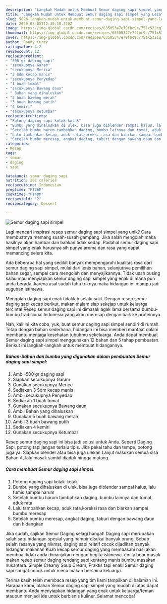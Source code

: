 ```yaml
---
description: "Langkah Mudah untuk Membuat Semur daging sapi simpel yang Lezat Sekali"
title: "Langkah Mudah untuk Membuat Semur daging sapi simpel yang Lezat Sekali"
slug: 5826-langkah-mudah-untuk-membuat-semur-daging-sapi-simpel-yang-lezat-sekali
date: 2020-08-05T12:30:18.220Z
image: https://img-global.cpcdn.com/recipes/63505347e79fbc9c/751x532cq70/semur-daging-sapi-simpel-foto-resep-utama.jpg
thumbnail: https://img-global.cpcdn.com/recipes/63505347e79fbc9c/751x532cq70/semur-daging-sapi-simpel-foto-resep-utama.jpg
cover: https://img-global.cpcdn.com/recipes/63505347e79fbc9c/751x532cq70/semur-daging-sapi-simpel-foto-resep-utama.jpg
author: Randy Curry
ratingvalue: 4.2
reviewcount: 12
recipeingredient:
- "500 gr daging sapi"
- "secukupnya Garam"
- "secukupnya Merica"
- "3 Sdm kecap manis"
- "secukupnya Penyedap"
- "1 buah tomat"
- "secukupnya Bawang daun"
- " Bahan yang dihaluskan"
- "5 buah bawang merah"
- "3 buah bawang putih"
- "4 kemiri"
- "secukupnya Ketumbar"
recipeinstructions:
- "Potong daging sapi kotak-kotak"
- "Bumbu yang dihaluskan di ulek, bisa juga diblender sampai halus, lalu tumis sampai harum"
- "Setelah bumbu harum tambahkan daging, bumbu lainnya dan tomat, aduk rata"
- "Lalu tambahkan kecap, aduk rata,koreksi rasa dan biarkan sampai bumbu meresap"
- "Setelah bumbu meresap, angkat daging, taburi dengan bawang daun dan hidangkan"
categories:
- Resep
tags:
- semur
- daging
- sapi

katakunci: semur daging sapi 
nutrition: 202 calories
recipecuisine: Indonesian
preptime: "PT26M"
cooktime: "PT40M"
recipeyield: "2"
recipecategory: Dessert

---
```



![Semur daging sapi simpel](https://img-global.cpcdn.com/recipes/63505347e79fbc9c/751x532cq70/semur-daging-sapi-simpel-foto-resep-utama.jpg)

Lagi mencari inspirasi resep semur daging sapi simpel yang unik? Cara membuatnya memang susah-susah gampang. Jika salah mengolah maka hasilnya akan hambar dan bahkan tidak sedap. Padahal semur daging sapi simpel yang enak harusnya sih punya aroma dan rasa yang dapat memancing selera kita.

Ada beberapa hal yang sedikit banyak mempengaruhi kualitas rasa dari semur daging sapi simpel, mulai dari jenis bahan, selanjutnya pemilihan bahan segar, sampai cara mengolah dan menyajikannya. Tidak usah pusing kalau mau menyiapkan semur daging sapi simpel yang enak di mana pun anda berada, karena asal sudah tahu triknya maka hidangan ini mampu jadi suguhan istimewa.

Mengolah daging sapi enak tidaklah selalu sulit. Dengan resep semur daging sapi kecap berikut, makan malam siap sekejap untuk keluarga tercinta! Resep semur daging sapi ini dimasak agak lama bersama bumbu-bumbu tradisional Indonesia yang akan meresap dengan baik ke proteinnya.


Nah, kali ini kita coba, yuk, buat semur daging sapi simpel sendiri di rumah. Tetap dengan bahan sederhana, hidangan ini bisa memberi manfaat dalam membantu menjaga kesehatan tubuhmu sekeluarga. Anda dapat membuat Semur daging sapi simpel menggunakan 12 bahan dan 5 tahap pembuatan. Berikut ini langkah-langkah untuk membuat hidangannya.

<!--inarticleads1-->

##### Bahan-bahan dan bumbu yang digunakan dalam pembuatan Semur daging sapi simpel:

1. Ambil 500 gr daging sapi
1. Siapkan secukupnya Garam
1. Gunakan secukupnya Merica
1. Sediakan 3 Sdm kecap manis
1. Ambil secukupnya Penyedap
1. Sediakan 1 buah tomat
1. Gunakan secukupnya Bawang daun
1. Ambil  Bahan yang dihaluskan
1. Gunakan 5 buah bawang merah
1. Ambil 3 buah bawang putih
1. Sediakan 4 kemiri
1. Gunakan secukupnya Ketumbar


Resep semur daging sapi ini bisa jadi solusi untuk Anda. Seperti Daging Sapi, potong tapi jangan terlalu tipis. Jika pakai tahu dan tempe, potong juga ya. Siapkan blender atau bisa juga ulekan Lanjut masukan semua sisa Bahan A, lalu masak sambil diaduk hingga matang. 

<!--inarticleads2-->

##### Cara membuat Semur daging sapi simpel:

1. Potong daging sapi kotak-kotak
1. Bumbu yang dihaluskan di ulek, bisa juga diblender sampai halus, lalu tumis sampai harum
1. Setelah bumbu harum tambahkan daging, bumbu lainnya dan tomat, aduk rata
1. Lalu tambahkan kecap, aduk rata,koreksi rasa dan biarkan sampai bumbu meresap
1. Setelah bumbu meresap, angkat daging, taburi dengan bawang daun dan hidangkan


Jika sudah, sajikan Semur Daging selagi hangat! Daging sapi merupakan salah satu hidangan spesial yang hampir disukai banyak orang. Sebab selain rasanya yang nikmat, daging sapi relatif cocok dijadikan banyak hidangan makanan Kuah kecap semur daging yang membasahi nasi akan membuat lidah anda dimanjakan dengan begitu istimewa. emily bear masak makan resep semur daging rendang sapi kentang manis bumbu masakan nusantara. Simple Creamy Soup Cream, Praktis tapi enak! Semur daging sapi sangat cocok untuk menu makan bersama keluarga. 

Terima kasih telah membaca resep yang tim kami tampilkan di halaman ini. Harapan kami, olahan Semur daging sapi simpel yang mudah di atas dapat membantu Anda menyiapkan hidangan yang enak untuk keluarga/teman ataupun menjadi ide untuk berbisnis kuliner. Selamat mencoba!
